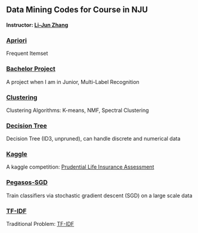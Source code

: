 ## Data Mining Codes for Course in NJU

#### Instructor: [Li-Jun Zhang](http://cs.nju.edu.cn/zlj/)

### [Apriori](./Apriori)

Frequent Itemset

### [Bachelor Project](./BachelorProject)

A project when I am in Junior, Multi-Label Recognition

### [Clustering](./Clustering)

Clustering Algorithms: K-means, NMF, Spectral Clustering

### [Decision Tree](./DecisionTree)

Decision Tree (ID3, unpruned), can handle discrete and numerical data

### [Kaggle](./Kaggle)

A kaggle competition: [Prudential Life Insurance Assessment](https://www.kaggle.com/c/prudential-life-insurance-assessment)

### [Pegasos-SGD](./Pegasos-SGD)

Train classifiers via stochastic gradient descent (SGD) on a large scale data

### [TF-IDF](./TF-IDF)

Traditional Problem: [TF-IDF](https://en.wikipedia.org/wiki/Tf%E2%80%93idf)

